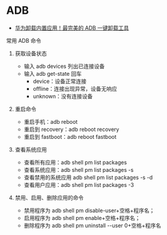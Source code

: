 # ADB

- [华为卸载内置应用！最完美的 ADB 一键卸载工具](https://shadowq.com/1/4464.html)

常用 ADB 命令

1. 获取设备状态

   - 输入 adb devices 列出已连接设备
   - 输入 adb get-state 回车
     - device：设备正常连接
     - offline：连接出现异常，设备无响应
     - unknown：没有连接设备

2. 重启命令

   - 重启手机：adb reboot
   - 重启到 recovery：adb reboot recovery
   - 重启到 fastboot：adb reboot fastboot

3. 查看系统应用

   - 查看所有应用：adb shell pm list packages
   - 查看系统应用：adb shell pm list packages -s
   - 查看禁用的系统应用 adb shell pm list packages -s -d
   - 查看用户应用：adb shell pm list packages -3

4. 禁用、启用、删除应用的命令

   - 禁用程序为 adb shell pm disable-user+空格+程序名；
   - 启用程序为 adb shell pm enable+空格+程序名；
   - 删除程序为 adb shell pm uninstall --user 0+空格+程序名
